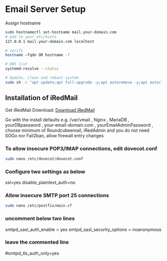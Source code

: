 # Email Server Setup

Assign hostname

```bash
sudo hostnamectl set-hostname mail.your-domain.com
# Add to your etc/hosts
127.0.0.1 mail.your-domain.com localhost

# verify
hostname –fqdn OR hostname -f

# DNS list
systemd-resolve --status

# Update, clean and reboot system
sudo sh -c "apt update;apt full-upgrade -y;apt autoremove -y;apt autoclean;shutdown -r 1"

```
## Installation of iRedMail 

Get iRedMail Download: [Download iRedMail](https://www.iredmail.org/download.html)

Go with the install defaults 
e.g. /var/vmail , Nginx , MariaDB , yourDBpassword , your-email-domain.com , yourEmailAdminPassword , choose minimum of Roundcubeemail, iRedAdmin and you do not need SOGo nor Fail2ban, allow firewall entry changes

### To allow insecure POP3/IMAP connections, edit dovecot.conf
```bash
sudo nano /etc/dovecot/dovecot.conf
```

### Configure two settings as below
ssl=yes
disable_plaintext_auth=no

### Allow insecure SMTP port 25 connections
```bash
sudo nano /etc/postfix/main.cf
```
### uncomment below two lines
smtpd_sasl_auth_enable = yes
smtpd_sasl_security_options = noanonymous
### leave the commented line
#smtpd_tls_auth_only=yes
